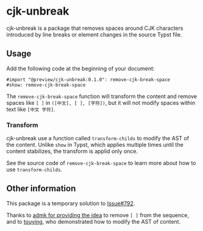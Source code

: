 # cjk-unbreak

cjk-unbreak is a package that removes spaces around CJK characters introduced by
line breaks or element changes in the source Typst file.

## Usage

Add the following code at the beginning of your document:

```typst
#import "@preview/cjk-unbreak:0.1.0": remove-cjk-break-space
#show: remove-cjk-break-space
```

The `remove-cjk-break-space` function will transform the content and remove
spaces like `[ ]` in `([中文], [ ], [字符])`, but it will not modify spaces
within text like `[中文 字符]`.

### Transform

cjk-unbreak use a function called `transform-childs` to modify the AST of the
content.
Unlike `show` in Typst, which applies multiple times until the content
stabilizes, the transform is applid only once.

See the source code of `remove-cjk-break-space` to learn more about how to use
`transform-childs`.

## Other information

This package is a temporary solution to
[Issue#792](https://github.com/typst/typst/issues/792).

Thanks to [admk for providing the idea](https://github.com/typst/typst/issues/792#issuecomment-2310139085)
to remove `[ ]` from the sequence,
and to [touying](https://typst.app/universe/package/touying/), who demonstrated
how to modify the AST of content.
